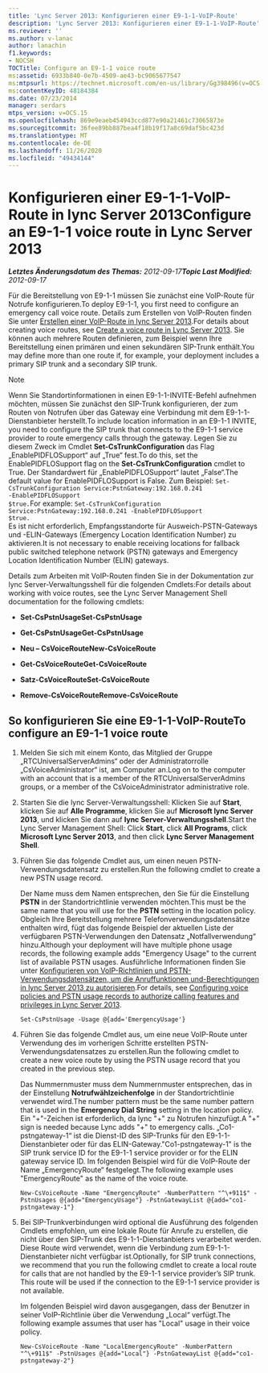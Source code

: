 ```yaml
---
title: 'Lync Server 2013: Konfigurieren einer E9-1-1-VoIP-Route'
description: 'Lync Server 2013: Konfigurieren einer E9-1-1-VoIP-Route'
ms.reviewer: ''
ms.author: v-lanac
author: lanachin
f1.keywords:
- NOCSH
TOCTitle: Configure an E9-1-1 voice route
ms:assetid: 6933b840-0e7b-4509-ae43-bc9065677547
ms:mtpsurl: https://technet.microsoft.com/en-us/library/Gg398496(v=OCS.15)
ms:contentKeyID: 48184384
ms.date: 07/23/2014
manager: serdars
mtps_version: v=OCS.15
ms.openlocfilehash: 869e9eaeb454943ccd877e90a21461c73065873e
ms.sourcegitcommit: 36fee89bb887bea4f18b19f17a8c69daf5bc423d
ms.translationtype: MT
ms.contentlocale: de-DE
ms.lasthandoff: 11/26/2020
ms.locfileid: "49434144"
---
```

# <a name="configure-an-e9-1-1-voice-route-in-lync-server-2013"></a><span data-ttu-id="2d748-103">Konfigurieren einer E9-1-1-VoIP-Route in lync Server 2013</span><span class="sxs-lookup"><span data-stu-id="2d748-103">Configure an E9-1-1 voice route in Lync Server 2013</span></span>

<div data-xmlns="http://www.w3.org/1999/xhtml">

<div class="topic" data-xmlns="http://www.w3.org/1999/xhtml" data-msxsl="urn:schemas-microsoft-com:xslt" data-cs="https://msdn.microsoft.com/">

<div data-asp="https://msdn2.microsoft.com/asp">



</div>

<div id="mainSection">

<div id="mainBody"><span data-ttu-id="2d748-104">

<span> </span></span><span class="sxs-lookup"><span data-stu-id="2d748-104">

<span> </span></span></span>

<span data-ttu-id="2d748-105">_**Letztes Änderungsdatum des Themas:** 2012-09-17_</span><span class="sxs-lookup"><span data-stu-id="2d748-105">_**Topic Last Modified:** 2012-09-17_</span></span>

<span data-ttu-id="2d748-106">Für die Bereitstellung von E9-1-1 müssen Sie zunächst eine VoIP-Route für Notrufe konfigurieren.</span><span class="sxs-lookup"><span data-stu-id="2d748-106">To deploy E9-1-1, you first need to configure an emergency call voice route.</span></span> <span data-ttu-id="2d748-107">Details zum Erstellen von VoIP-Routen finden Sie unter [Erstellen einer VoIP-Route in lync Server 2013](lync-server-2013-create-a-voice-route.md).</span><span class="sxs-lookup"><span data-stu-id="2d748-107">For details about creating voice routes, see [Create a voice route in Lync Server 2013](lync-server-2013-create-a-voice-route.md).</span></span> <span data-ttu-id="2d748-108">Sie können auch mehrere Routen definieren, zum Beispiel wenn Ihre Bereitstellung einen primären und einen sekundären SIP-Trunk enthält.</span><span class="sxs-lookup"><span data-stu-id="2d748-108">You may define more than one route if, for example, your deployment includes a primary SIP trunk and a secondary SIP trunk.</span></span>

<div>


> [!NOTE]  
> <span data-ttu-id="2d748-109">Wenn Sie Standortinformationen in einen E9-1-1-INVITE-Befehl aufnehmen möchten, müssen Sie zunächst den SIP-Trunk konfigurieren, der zum Routen von Notrufen über das Gateway eine Verbindung mit dem E9-1-1-Dienstanbieter herstellt.</span><span class="sxs-lookup"><span data-stu-id="2d748-109">To include location information in an E9-1-1 INVITE, you need to configure the SIP trunk that connects to the E9-1-1 service provider to route emergency calls through the gateway.</span></span> <span data-ttu-id="2d748-110">Legen Sie zu diesem Zweck im Cmdlet <STRONG>Set-CsTrunkConfiguration</STRONG> das Flag „EnablePIDFLOSupport“ auf „True“ fest.</span><span class="sxs-lookup"><span data-stu-id="2d748-110">To do this, set the EnablePIDFLOSupport flag on the <STRONG>Set-CsTrunkConfiguration</STRONG> cmdlet to True.</span></span> <span data-ttu-id="2d748-111">Der Standardwert für „EnablePIDFLOSupport“ lautet „False“.</span><span class="sxs-lookup"><span data-stu-id="2d748-111">The default value for EnablePIDFLOSupport is False.</span></span> <span data-ttu-id="2d748-112">Zum Beispiel: <CODE>Set-CsTrunkConfiguration Service:PstnGateway:192.168.0.241 -EnablePIDFLOSupport $true.</CODE></span><span class="sxs-lookup"><span data-stu-id="2d748-112">For example: <CODE>Set-CsTrunkConfiguration Service:PstnGateway:192.168.0.241 -EnablePIDFLOSupport $true.</CODE></span></span><BR><span data-ttu-id="2d748-113">Es ist nicht erforderlich, Empfangsstandorte für Ausweich-PSTN-Gateways und -ELIN-Gateways (Emergency Location Identification Number) zu aktivieren.</span><span class="sxs-lookup"><span data-stu-id="2d748-113">It is not necessary to enable receiving locations for fallback public switched telephone network (PSTN) gateways and Emergency Location Identification Number (ELIN) gateways.</span></span>



</div>

<span data-ttu-id="2d748-114">Details zum Arbeiten mit VoIP-Routen finden Sie in der Dokumentation zur lync Server-Verwaltungsshell für die folgenden Cmdlets:</span><span class="sxs-lookup"><span data-stu-id="2d748-114">For details about working with voice routes, see the Lync Server Management Shell documentation for the following cmdlets:</span></span>

  - <span data-ttu-id="2d748-115">**Set-CsPstnUsage**</span><span class="sxs-lookup"><span data-stu-id="2d748-115">**Set-CsPstnUsage**</span></span>

  - <span data-ttu-id="2d748-116">**Get-CsPstnUsage**</span><span class="sxs-lookup"><span data-stu-id="2d748-116">**Get-CsPstnUsage**</span></span>

  - <span data-ttu-id="2d748-117">**Neu – CsVoiceRoute**</span><span class="sxs-lookup"><span data-stu-id="2d748-117">**New-CsVoiceRoute**</span></span>

  - <span data-ttu-id="2d748-118">**Get-CsVoiceRoute**</span><span class="sxs-lookup"><span data-stu-id="2d748-118">**Get-CsVoiceRoute**</span></span>

  - <span data-ttu-id="2d748-119">**Satz-CsVoiceRoute**</span><span class="sxs-lookup"><span data-stu-id="2d748-119">**Set-CsVoiceRoute**</span></span>

  - <span data-ttu-id="2d748-120">**Remove-CsVoiceRoute**</span><span class="sxs-lookup"><span data-stu-id="2d748-120">**Remove-CsVoiceRoute**</span></span>

<div>

## <a name="to-configure-an-e9-1-1-voice-route"></a><span data-ttu-id="2d748-121">So konfigurieren Sie eine E9-1-1-VoIP-Route</span><span class="sxs-lookup"><span data-stu-id="2d748-121">To configure an E9-1-1 voice route</span></span>

1.  <span data-ttu-id="2d748-122">Melden Sie sich mit einem Konto, das Mitglied der Gruppe „RTCUniversalServerAdmins“ oder der Administratorrolle „CsVoiceAdministrator“ ist, am Computer an.</span><span class="sxs-lookup"><span data-stu-id="2d748-122">Log on to the computer with an account that is a member of the RTCUniversalServerAdmins groups, or a member of the CsVoiceAdministrator administrative role.</span></span>

2.  <span data-ttu-id="2d748-123">Starten Sie die lync Server-Verwaltungsshell: Klicken Sie auf **Start**, klicken Sie auf **Alle Programme**, klicken Sie auf **Microsoft lync Server 2013**, und klicken Sie dann auf **lync Server-Verwaltungsshell**.</span><span class="sxs-lookup"><span data-stu-id="2d748-123">Start the Lync Server Management Shell: Click **Start**, click **All Programs**, click **Microsoft Lync Server 2013**, and then click **Lync Server Management Shell**.</span></span>

3.  <span data-ttu-id="2d748-124">Führen Sie das folgende Cmdlet aus, um einen neuen PSTN-Verwendungsdatensatz zu erstellen.</span><span class="sxs-lookup"><span data-stu-id="2d748-124">Run the following cmdlet to create a new PSTN usage record.</span></span>
    
    <span data-ttu-id="2d748-125">Der Name muss dem Namen entsprechen, den Sie für die Einstellung **PSTN** in der Standortrichtlinie verwenden möchten.</span><span class="sxs-lookup"><span data-stu-id="2d748-125">This must be the same name that you will use for the **PSTN** setting in the location policy.</span></span> <span data-ttu-id="2d748-126">Obgleich Ihre Bereitstellung mehrere Telefonverwendungsdatensätze enthalten wird, fügt das folgende Beispiel der aktuellen Liste der verfügbaren PSTN-Verwendungen den Datensatz „Notfallverwendung“ hinzu.</span><span class="sxs-lookup"><span data-stu-id="2d748-126">Although your deployment will have multiple phone usage records, the following example adds "Emergency Usage" to the current list of available PSTN usages.</span></span> <span data-ttu-id="2d748-127">Ausführliche Informationen finden Sie unter [Konfigurieren von VoIP-Richtlinien und PSTN-Verwendungsdatensätzen, um die Anruffunktionen und-Berechtigungen in lync Server 2013 zu autorisieren](lync-server-2013-configuring-voice-policies-and-pstn-usage-records-to-authorize-calling-features-and-privileges.md).</span><span class="sxs-lookup"><span data-stu-id="2d748-127">For details, see [Configuring voice policies and PSTN usage records to authorize calling features and privileges in Lync Server 2013](lync-server-2013-configuring-voice-policies-and-pstn-usage-records-to-authorize-calling-features-and-privileges.md).</span></span>
    
        Set-CsPstnUsage -Usage @{add='EmergencyUsage'}

4.  <span data-ttu-id="2d748-128">Führen Sie das folgende Cmdlet aus, um eine neue VoIP-Route unter Verwendung des im vorherigen Schritte erstellten PSTN-Verwendungsdatensatzes zu erstellen.</span><span class="sxs-lookup"><span data-stu-id="2d748-128">Run the following cmdlet to create a new voice route by using the PSTN usage record that you created in the previous step.</span></span>
    
    <span data-ttu-id="2d748-129">Das Nummernmuster muss dem Nummernmuster entsprechen, das in der Einstellung **Notrufwählzeichenfolge** in der Standortrichtlinie verwendet wird.</span><span class="sxs-lookup"><span data-stu-id="2d748-129">The number pattern must be the same number pattern that is used in the **Emergency Dial String** setting in the location policy.</span></span> <span data-ttu-id="2d748-130">Ein "+"-Zeichen ist erforderlich, da lync "+" zu Notrufen hinzufügt.</span><span class="sxs-lookup"><span data-stu-id="2d748-130">A "+" sign is needed because Lync adds "+" to emergency calls.</span></span> <span data-ttu-id="2d748-131">„Co1-pstngateway-1“ ist die Dienst-ID des SIP-Trunks für den E9-1-1-Dienstanbieter oder für das ELIN-Gateway.</span><span class="sxs-lookup"><span data-stu-id="2d748-131">"Co1-pstngateway-1" is the SIP trunk service ID for the E9-1-1 service provider or for the ELIN gateway service ID.</span></span> <span data-ttu-id="2d748-132">Im folgenden Beispiel wird für die VoIP-Route der Name „EmergencyRoute“ festgelegt.</span><span class="sxs-lookup"><span data-stu-id="2d748-132">The following example uses "EmergencyRoute" as the name of the voice route.</span></span>
    
        New-CsVoiceRoute -Name "EmergencyRoute" -NumberPattern "^\+911$" -PstnUsages @{add="EmergencyUsage"} -PstnGatewayList @{add="co1-pstngateway-1"}

5.  <span data-ttu-id="2d748-p105">Bei SIP-Trunkverbindungen wird optional die Ausführung des folgenden Cmdlets empfohlen, um eine lokale Route für Anrufe zu erstellen, die nicht über den SIP-Trunk des E9-1-1-Dienstanbieters verarbeitet werden. Diese Route wird verwendet, wenn die Verbindung zum E9-1-1-Dienstanbieter nicht verfügbar ist.</span><span class="sxs-lookup"><span data-stu-id="2d748-p105">Optionally, for SIP trunk connections, we recommend that you run the following cmdlet to create a local route for calls that are not handled by the E9-1-1 service provider’s SIP trunk. This route will be used if the connection to the E9-1-1 service provider is not available.</span></span>
    
    <span data-ttu-id="2d748-135">Im folgenden Beispiel wird davon ausgegangen, dass der Benutzer in seiner VoIP-Richtlinie über die Verwendung „Local“ verfügt.</span><span class="sxs-lookup"><span data-stu-id="2d748-135">The following example assumes that user has "Local" usage in their voice policy.</span></span>
    
        New-CsVoiceRoute -Name "LocalEmergencyRoute" -NumberPattern "^\+911$" -PstnUsages @{add="Local"} -PstnGatewayList @{add="co1-pstngateway-2"}

<span data-ttu-id="2d748-136"></div>

</div>

<span> </span>

</div>

</div>

</span><span class="sxs-lookup"><span data-stu-id="2d748-136"></div>

</div>

<span> </span>

</div>

</div>

</span></span></div>

